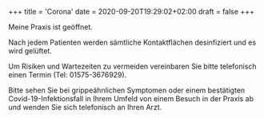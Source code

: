 +++
title = 'Corona'
date = 2020-09-20T19:29:02+02:00
draft = false
+++

Meine Praxis ist geöffnet. 

Nach jedem Patienten werden sämtliche Kontaktflächen desinfiziert und es wird gelüftet.

Um Risiken und Wartezeiten zu vermeiden vereinbaren Sie bitte telefonisch einen Termin (Tel: 01575-3676929). 

Bitte sehen Sie bei grippeähnlichen Symptomen oder einem bestätigten Covid-19-Infektionsfall in Ihrem Umfeld von einem Besuch in der Praxis ab und wenden Sie sich telefonisch an Ihren Arzt.
